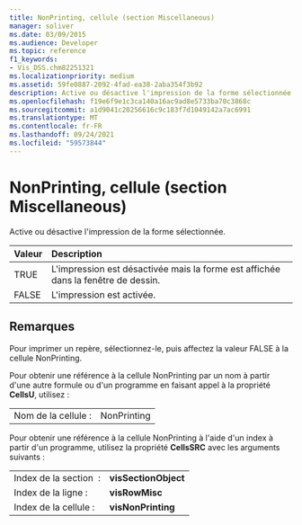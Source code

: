 ```yaml
---
title: NonPrinting, cellule (section Miscellaneous)
manager: soliver
ms.date: 03/09/2015
ms.audience: Developer
ms.topic: reference
f1_keywords:
- Vis_DSS.chm82251321
ms.localizationpriority: medium
ms.assetid: 59fe0887-2092-4fad-ea38-2aba354f3b92
description: Active ou désactive l'impression de la forme sélectionnée.
ms.openlocfilehash: f19e6f9e1c3ca140a16ac9ad8e5733ba70c3868c
ms.sourcegitcommit: a1d9041c20256616c9c183f7d1049142a7ac6991
ms.translationtype: MT
ms.contentlocale: fr-FR
ms.lasthandoff: 09/24/2021
ms.locfileid: "59573844"
---
```

# <a name="nonprinting-cell-miscellaneous-section"></a>NonPrinting, cellule (section Miscellaneous)

Active ou désactive l'impression de la forme sélectionnée.
  
|**Valeur**|**Description**|
|:-----|:-----|
| TRUE  <br/> | L'impression est désactivée mais la forme est affichée dans la fenêtre de dessin.  <br/> |
| FALSE  <br/> | L'impression est activée.  <br/> |
   
## <a name="remarks"></a>Remarques

Pour imprimer un repère, sélectionnez-le, puis affectez la valeur FALSE à la cellule NonPrinting.
  
Pour obtenir une référence à la cellule NonPrinting par un nom à partir d'une autre formule ou d'un programme en faisant appel à la propriété **CellsU**, utilisez : 
  
|||
|:-----|:-----|
| Nom de la cellule :  <br/> | NonPrinting  <br/> |
   
Pour obtenir une référence à la cellule NonPrinting à l'aide d'un index à partir d'un programme, utilisez la propriété **CellsSRC** avec les arguments suivants : 
  
|||
|:-----|:-----|
| Index de la section  :  <br/> |**visSectionObject** <br/> |
| Index de la ligne :  <br/> |**visRowMisc** <br/> |
| Index de la cellule :  <br/> |**visNonPrinting** <br/> |
   

